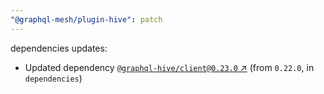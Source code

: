 ```yaml
---
"@graphql-mesh/plugin-hive": patch
---
```

dependencies updates:
  - Updated dependency [`@graphql-hive/client@0.23.0` ↗︎](https://www.npmjs.com/package/@graphql-hive/client/v/0.23.0) (from `0.22.0`, in `dependencies`)
